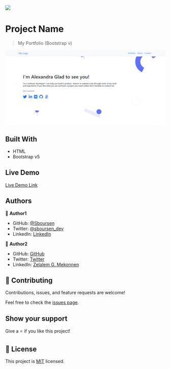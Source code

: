 ![](https://img.shields.io/badge/Microverse-blueviolet)

# Project Name

> My Portfolio (Bootstrap v)

![screenshot](./assets/desktop-bootstrap.png)


## Built With

- HTML
- Bootstrap v5

## Live Demo

[Live Demo Link](https://livedemo.com)

## Authors

👤 **Author1**

- GitHub: [@Sboursen](https://github.com/Sboursen)
- Twitter: [@sboursen_dev](https://twitter.com/sboursen_dev)
- LinkedIn: [LinkedIn](https://linkedin.com/in/sboursen)

👤 **Author2**

- GitHub: [GitHub](https://github.com/zmekonnen251)
- Twitter: [Twitter](https://twitter.com/mek_zela)
- LinkedIn: [Zelalem G. Mekonnen](https://www.linkedin.com/in/zelalem-getachew/)

## 🤝 Contributing

Contributions, issues, and feature requests are welcome!

Feel free to check the [issues page](../../issues/).

## Show your support

Give a ⭐️ if you like this project!

## 📝 License

This project is [MIT](./MIT.md) licensed.
